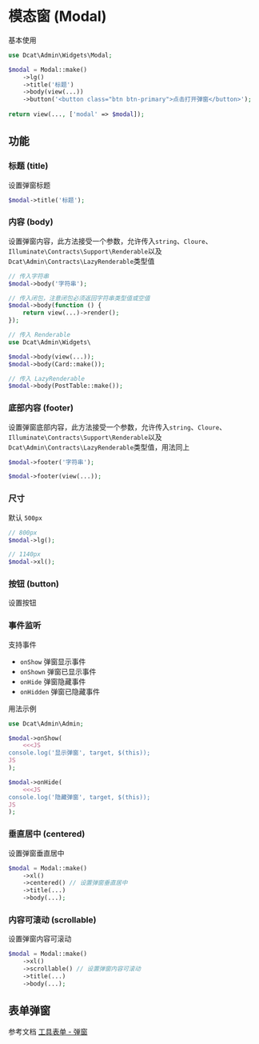 # 模态窗 (Modal)

基本使用

```php
use Dcat\Admin\Widgets\Modal;

$modal = Modal::make()
	->lg()
	->title('标题')
	->body(view(...))
	->button('<button class="btn btn-primary">点击打开弹窗</button>');
	
return view(..., ['modal' => $modal]);	
```

## 功能

### 标题 (title)

设置弹窗标题

```php
$modal->title('标题');
```

### 内容 (body)

设置弹窗内容，此方法接受一个参数，允许传入`string`、`Cloure`、`Illuminate\Contracts\Support\Renderable`以及`Dcat\Admin\Contracts\LazyRenderable`类型值

```php
// 传入字符串
$modal->body('字符串');

// 传入闭包，注意闭包必须返回字符串类型值或空值
$modal->body(function () {
	return view(...)->render();
});

// 传入 Renderable
use Dcat\Admin\Widgets\

$modal->body(view(...));
$modal->body(Card::make());

// 传入 LazyRenderable
$modal->body(PostTable::make());
```

### 底部内容 (footer)
设置弹窗底部内容，此方法接受一个参数，允许传入`string`、`Cloure`、`Illuminate\Contracts\Support\Renderable`以及`Dcat\Admin\Contracts\LazyRenderable`类型值，用法同上

```php
$modal->footer('字符串');

$modal->footer(view(...));
```

### 尺寸 

默认 `500px`

```php
// 800px
$modal->lg();

// 1140px
$modal->xl();
```

### 按钮 (button)

设置按钮

### 事件监听

支持事件

 - `onShow` 弹窗显示事件
 - `onShown` 弹窗已显示事件
 - `onHide` 弹窗隐藏事件
 - `onHidden` 弹窗已隐藏事件
 
用法示例

```php
use Dcat\Admin\Admin;

$modal->onShow(
	<<<JS
console.log('显示弹窗', target, $(this));	
JS
);

$modal->onHide(
	<<<JS
console.log('隐藏弹窗', target, $(this));	
JS
);
``` 
 
### 垂直居中 (centered)

设置弹窗垂直居中

```php
$modal = Modal::make()
    ->xl()
    ->centered() // 设置弹窗垂直居中
    ->title(...)
    ->body(...);
```

### 内容可滚动 (scrollable)

设置弹窗内容可滚动

```php
$modal = Modal::make()
    ->xl()
    ->scrollable() // 设置弹窗内容可滚动
    ->title(...)
    ->body(...);
```

<a name="form"></a>
## 表单弹窗

参考文档 [工具表单 - 弹窗](widgets-form.md#modal)

